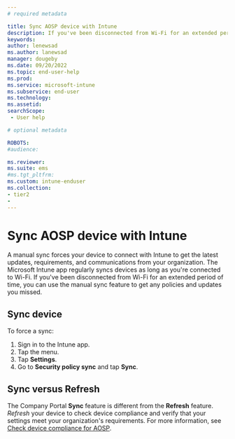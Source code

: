 ```yaml
---
# required metadata

title: Sync AOSP device with Intune 
description: If you've been disconnected from Wi-Fi for an extended period of time, sync your device to get Intune policies and updates you may have missed. 
keywords:
author: lenewsad
ms.author: lanewsad
manager: dougeby
ms.date: 09/20/2022
ms.topic: end-user-help
ms.prod:
ms.service: microsoft-intune
ms.subservice: end-user
ms.technology:
ms.assetid: 
searchScope:
 - User help

# optional metadata

ROBOTS:  
#audience:

ms.reviewer: 
ms.suite: ems
#ms.tgt_pltfrm:
ms.custom: intune-enduser
ms.collection:
- tier2
- 
---
```



# Sync AOSP device with Intune  

 A manual sync forces your device to connect with Intune to get the latest updates, requirements, and communications from your organization. The Microsoft Intune app regularly syncs devices as long as you're connected to Wi-Fi. If you've been disconnected from Wi-Fi for an extended period of time, you can use the manual sync feature to get any policies and updates you missed.  

## Sync device  
To force a sync:    

1. Sign in to the Intune app. 
2. Tap the menu. 
3. Tap **Settings**.  
4. Go to **Security policy sync** and tap **Sync**. 

## Sync versus Refresh

The Company Portal **Sync** feature is different from the **Refresh** feature. *Refresh* your device to check device compliance and verify that your settings meet your organization's requirements. For more information, see [Check device compliance for AOSP](check-compliance-aosp.md).   




